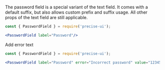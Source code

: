The password field is a special variant of the text field. It comes with a default suffix, but also allows custom prefix and suffix usage. All other props of the text field are still applicable.

```jsx
const { PasswordField } = require('precise-ui');

<PasswordField label="Password"/>
```

Add error text

```jsx
const { PasswordField } = require('precise-ui');

<PasswordField label="Password" error="Incorrect password" value="123456789"/>
```
